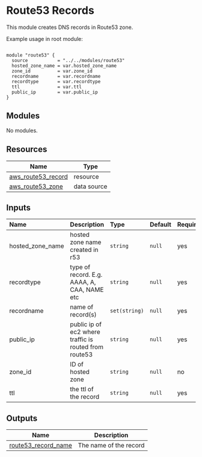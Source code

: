 # Route53 Records

This module creates DNS records in Route53 zone.

Example usage in root module:
```hcl

module "route53" {
  source           = "../../modules/route53"
  hosted_zone_name = var.hosted_zone_name
  zone_id          = var.zone_id
  recordname       = var.recordname
  recordtype       = var.recordtype
  ttl              = var.ttl
  public_ip        = var.public_ip
}

```

## Modules

No modules.

## Resources

| Name | Type |
|------|------|
| [aws_route53_record](https://registry.terraform.io/providers/hashicorp/aws/latest/docs/resources/route53_record) | resource |
| [aws_route53_zone](https://registry.terraform.io/providers/hashicorp/aws/latest/docs/data-sources/route53_zone) | data source |

## Inputs

| Name | Description | Type | Default | Required |
| :------| :-------------| :------| :---------|:--------|
| hosted_zone_name| hosted zone name created in r53 | `string` | `null` | yes |
| recordtype | type of record. E.g. AAAA, A, CAA, NAME etc| `string` | `null` | yes |
| recordname | name of record(s) | `set(string)` | `null` | yes |
| public_ip | public ip of ec2 where traffic is routed from route53 | `string` | `null` | yes |
| zone_id| ID of hosted zone | `string` | `null` | no |
| ttl | the ttl of the record | `string` | `null` | yes |

## Outputs

| Name | Description |
|------|-------------|
| <a name="output_route53_record_name"></a> [route53\_record\_name](#output\_route53\_record\_name) | The name of the record |